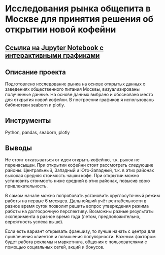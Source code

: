# Исследования рынка общепита в Москве для принятия решения об открытии новой кофейни
## [Ссылка на Jupyter Notebook с интерактивными графиками](https://nbviewer.org/github/DPetrukhina/Practicum/blob/a8800fa811eedb747ebc406bb6e74e23d3f309ff/public_catering/public_catering.ipynb)
## Описание проекта
Подготовлено исследование рынка на основе открытых данных о заведениях общественного питания Москвы, визуализированы полученные данные. На основе данных выбрано и обосновано место для открытия новой кофейни. В построении графиков я использованы библиотеки seaborn и plotly.
## Инструменты
Python, pandas, seaborn, plotly
## Выводы
Не стоит отказываться от идеи открыть кофейню, т.к. рынок не перенасыщен. При открытии кофейни стоит рассмотреть следующие районы: Центральный, Западный и Юго-Западный, т.к. в этих районах высокая средняя стоимость чашки кофе. При открытии можно установить стоимость ниже средней в этих районах, повысив свою привлекательность.

В самом начале можно попробовать установить круглосуточный режим работы на первые 6 месяцев. Дальнейший учёт рентабельности в разное время суток позволит решить вопрос утверждения режима работы на долгосрочную перспективу. Возможны разные результаты эксперимента в разное время года (летом, предположительно, вероятность успеха выше).

Если есть вариант открывать франшизу, то лучше начать с центра для привлечения клиентов и повышения популярности. Важным фактором будет работа рекламы и маркетинга, общения с пользователями с помощью социальных сетей, акций и бонусов.
